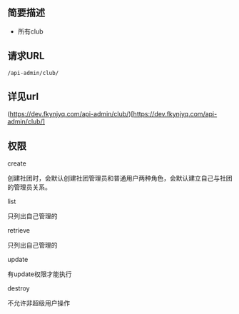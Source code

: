 
    
## 简要描述  

- 所有club 

## 请求URL 

`/api-admin/club/`

  
## 详见url 

(https://dev.fkynjyq.com/api-admin/club/)[https://dev.fkynjyq.com/api-admin/club/]

## 权限
<!-- 
| 用户\方法  | create | retrieve | update | destroy | list | interview      |
| ---------- | ------ | -------- | ------ | ------- | ---- | -------------- |  |
| 管理员     | y      | y        | n      | n       | y    | ro  只有可见的 |
| 超级管理员 | y      | y        | y      | y       | y    | ro  只有可见的 | -->


create

创建社团时，会默认创建社团管理员和普通用户两种角色，会默认建立自己与社团的管理员关系。

list

只列出自己管理的

retrieve

只列出自己管理的

update

有update权限才能执行

destroy

不允许非超级用户操作

